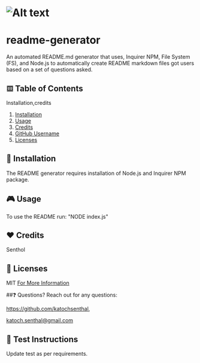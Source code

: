 # ![Alt text](https://img.shields.io/badge/License-MIT-yellow?style=for-the-badge)

# readme-generator

An automated README.md generator that uses, Inquirer NPM, File System (FS), and Node.js to automatically create README markdown files got users based on a set of questions asked.

## 𝌞 Table of Contents

Installation,credits

1. [Installation ](#installation-)
2. [Usage ](#usage-)
3. [Credits ](#credits-)
4. [GitHub Username ](#gitHub-username-)
5. [Licenses ](#licenses-)

## 🏁 Installation

The README generator requires installation of Node.js and Inquirer NPM package.

## 🎮 Usage

To use the README run: "NODE index.js"

## ❤️ Credits

Senthol

## 📜 Licenses

MIT
[For More Information](https://opensource.org/licenses/MIT)

##❓ Questions?
Reach out for any questions:

https://github.com/katochsenthal,

katoch.senthal@gmail.com

## 🧪 Test Instructions

Update test as per requirements.
